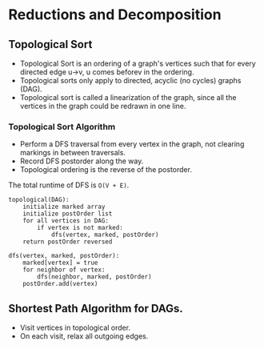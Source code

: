 # Reductions and Decomposition

## Topological Sort

* Topological Sort is an ordering of a graph's vertices such that for every directed edge u→v, u comes beforev in the ordering.
* Topological sorts only apply to directed, acyclic (no cycles) graphs (DAG).
* Topological sort is called a linearization of the graph, since all the vertices in the graph could be redrawn in one line.

### Topological Sort Algorithm

* Perform a DFS traversal from every vertex in the graph, not clearing markings in between traversals.
* Record DFS postorder along the way.
* Topological ordering is the reverse of the postorder.

The total runtime of DFS is `O(V + E)`.

```
topological(DAG):
    initialize marked array
    initialize postOrder list
    for all vertices in DAG:
        if vertex is not marked:
            dfs(vertex, marked, postOrder)
    return postOrder reversed

dfs(vertex, marked, postOrder):
    marked[vertex] = true
    for neighbor of vertex:
        dfs(neighbor, marked, postOrder)
    postOrder.add(vertex)
```

## Shortest Path Algorithm for DAGs.
* Visit vertices in topological order.
* On each visit, relax all outgoing edges.

